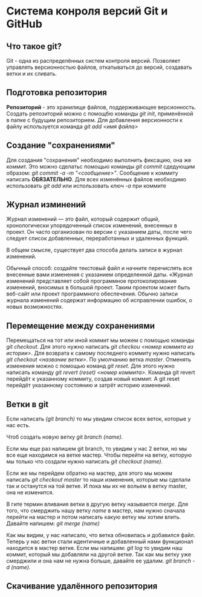# Система конроля версий Git и GitHub

## Что такое git?

Git - одна из распределённых систем контроля версий. Позволяет управлять версионностью 
файлов, откатываться до версий, создавать ветки и их сливать.

## Подготовка репозитория

**Репозиторий** - это хранилище файлов, поддерживающее версионность.
Создать репозиторий можно с помощбю команды *git init*, применённой в папке с будущим 
репозиторием.
Для добавления версионности к файлу используется команда *git add <имя файла>*

## Создание "сохранениями"

Для создания "сохранения" необходимо выполнить фиксацию, она же коммит.
Это можно сделатьс помощью команды *git commit* сдедующим образом: *git commit -a -m "<сообщение>"*. 
Сообщение к коммиту написать **ОБЯЗАТЕЛЬНО**.
Для всех изменённых файлов необходимо использовать *git add* или использовать ключ 
*-а* при коммите

## Журнал изминений

Журнал изменений — это файл, который содержит общий, хронологически упорядоченный список изменений, внесенных в проект. Он часто организован по версии с указанием даты, после чего следует список добавленных, переработанных и удаленных функций.

В общем смысле, существует два способа делать записи в журнал изменений.

Обычный способ: создайте текстовый файл и начните перечислять все внесенные вами изменения с указанием определенной даты.
«Журнал изменений представляет собой программное протоколирование изменений, вносимых в большой проект. Таким проектом может быть веб-сайт или проект программного обеспечения. Обычно записи журнала изменений содержат информацию об исправлении ошибок, о новых возможностях.

## Перемещение между сохранениями

Перемещаться на тот или иной коммит мы можем с помощью команды *git checkout*. Для 
этого нужно написать *git checkou <номер коммита из истории>*. Для  возврата к самому
последнего коммиту нужно написать *git checkout <название ветки>*. По умолчанию ветка *master*.
Отменять изменения можно с помощью команд *git reset*. Для этого нужно 
написать команду *git revert (reset) <номер коммита>*. Команда git revert перейдёт к 
указанному коммиту, создав новый коммит. А git reset перейдёт указанному состоянию и 
затрёт историю изменений.

## Ветки в git

Если написать *(git branch)* то мы увидим список всех веток, которые у нас есть. 

Чтоб создать новую ветку *git branch (name)*. 

Если мы еще раз напишем git branch, то увидим у нас 2 ветки, но мы все еще находимся на ветке мастер. Чтобы перейти на ветку, которую мы только что создали нужно написать
*git checkout (name)*.

Если же мы перейдем обратно на мастер, для этого мы можем написать
*git checkout master* то наши изменения, которые мы сделали так и останутся на той ветке. 
И пока мы их не вольем в ветку master, она не изменится.

В гите термин вливания ветки в другую ветку называется *merge*. Для того, 
что смерджить нашу ветку *name* в мастер, нам нужно сначала перейти на мастер и потом написать какую ветку мы хотим влить.
Давайте напишем:
*git merge (name)*

Как мы видим, у нас написало, что ветка обновилась и добавился файл. Теперь у нас ветки стали идентичные и добавленный нами функционал находится в мастер ветке. 
Если мы напишем:
*git log* то увидим наш коммит, который мы добавляли на другой ветке. Так как мы ветку уже смерджили и она нам не нужна больше, 
давайте ее удалим.
*git branch -d (name)*.

## Скачивание удалённого репозитория